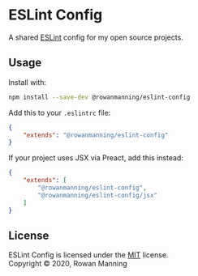 
# ESLint Config

A shared [ESLint](https://eslint.org/) config for my open source projects.


## Usage

Install with:

```sh
npm install --save-dev @rowanmanning/eslint-config
```

Add this to your `.eslintrc` file:

```json
{
    "extends": "@rowanmanning/eslint-config"
}
```

If your project uses JSX via Preact, add this instead:

```json
{
    "extends": [
        "@rowanmanning/eslint-config",
        "@rowanmanning/eslint-config/jsx"
    ]
}
```


## License

ESLint Config is licensed under the [MIT](LICENSE) license.<br/>
Copyright &copy; 2020, Rowan Manning
